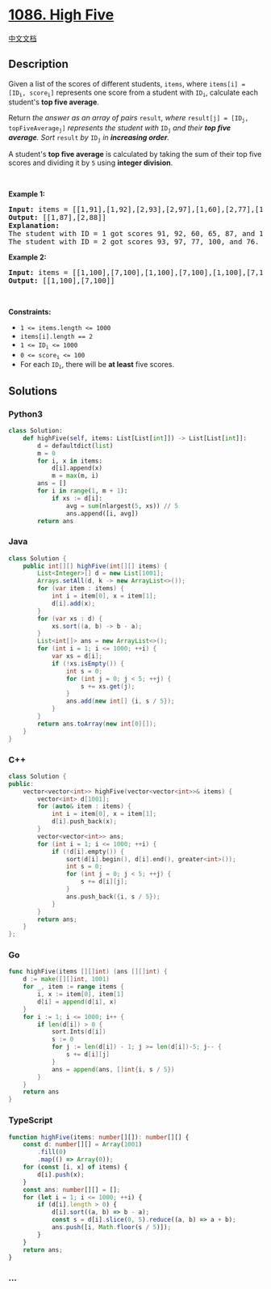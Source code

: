# [1086. High Five](https://leetcode.com/problems/high-five)

[中文文档](/solution/1000-1099/1086.High%20Five/README.md)

## Description

<p>Given a list of the scores of different students, <code>items</code>, where <code>items[i] = [ID<sub>i</sub>, score<sub>i</sub>]</code> represents one score from a student with <code>ID<sub>i</sub></code>, calculate each student&#39;s <strong>top five average</strong>.</p>

<p>Return <em>the answer as an array of pairs </em><code>result</code><em>, where </em><code>result[j] = [ID<sub>j</sub>, topFiveAverage<sub>j</sub>]</code><em> represents the student with </em><code>ID<sub>j</sub></code><em> and their <strong>top five average</strong>. Sort </em><code>result</code><em> by </em><code>ID<sub>j</sub></code><em> in <strong>increasing order</strong>.</em></p>

<p>A student&#39;s <strong>top five average</strong> is calculated by taking the sum of their top five scores and dividing it by <code>5</code> using <strong>integer division</strong>.</p>

<p>&nbsp;</p>
<p><strong class="example">Example 1:</strong></p>

<pre>
<strong>Input:</strong> items = [[1,91],[1,92],[2,93],[2,97],[1,60],[2,77],[1,65],[1,87],[1,100],[2,100],[2,76]]
<strong>Output:</strong> [[1,87],[2,88]]
<strong>Explanation: </strong>
The student with ID = 1 got scores 91, 92, 60, 65, 87, and 100. Their top five average is (100 + 92 + 91 + 87 + 65) / 5 = 87.
The student with ID = 2 got scores 93, 97, 77, 100, and 76. Their top five average is (100 + 97 + 93 + 77 + 76) / 5 = 88.6, but with integer division their average converts to 88.
</pre>

<p><strong class="example">Example 2:</strong></p>

<pre>
<strong>Input:</strong> items = [[1,100],[7,100],[1,100],[7,100],[1,100],[7,100],[1,100],[7,100],[1,100],[7,100]]
<strong>Output:</strong> [[1,100],[7,100]]
</pre>

<p>&nbsp;</p>
<p><strong>Constraints:</strong></p>

<ul>
	<li><code>1 &lt;= items.length &lt;= 1000</code></li>
	<li><code>items[i].length == 2</code></li>
	<li><code>1 &lt;= ID<sub>i</sub> &lt;= 1000</code></li>
	<li><code>0 &lt;= score<sub>i</sub> &lt;= 100</code></li>
	<li>For each <code>ID<sub>i</sub></code>, there will be <strong>at least</strong> five scores.</li>
</ul>

## Solutions

<!-- tabs:start -->

### **Python3**

```python
class Solution:
    def highFive(self, items: List[List[int]]) -> List[List[int]]:
        d = defaultdict(list)
        m = 0
        for i, x in items:
            d[i].append(x)
            m = max(m, i)
        ans = []
        for i in range(1, m + 1):
            if xs := d[i]:
                avg = sum(nlargest(5, xs)) // 5
                ans.append([i, avg])
        return ans
```

### **Java**

```java
class Solution {
    public int[][] highFive(int[][] items) {
        List<Integer>[] d = new List[1001];
        Arrays.setAll(d, k -> new ArrayList<>());
        for (var item : items) {
            int i = item[0], x = item[1];
            d[i].add(x);
        }
        for (var xs : d) {
            xs.sort((a, b) -> b - a);
        }
        List<int[]> ans = new ArrayList<>();
        for (int i = 1; i <= 1000; ++i) {
            var xs = d[i];
            if (!xs.isEmpty()) {
                int s = 0;
                for (int j = 0; j < 5; ++j) {
                    s += xs.get(j);
                }
                ans.add(new int[] {i, s / 5});
            }
        }
        return ans.toArray(new int[0][]);
    }
}
```

### **C++**

```cpp
class Solution {
public:
    vector<vector<int>> highFive(vector<vector<int>>& items) {
        vector<int> d[1001];
        for (auto& item : items) {
            int i = item[0], x = item[1];
            d[i].push_back(x);
        }
        vector<vector<int>> ans;
        for (int i = 1; i <= 1000; ++i) {
            if (!d[i].empty()) {
                sort(d[i].begin(), d[i].end(), greater<int>());
                int s = 0;
                for (int j = 0; j < 5; ++j) {
                    s += d[i][j];
                }
                ans.push_back({i, s / 5});
            }
        }
        return ans;
    }
};
```

### **Go**

```go
func highFive(items [][]int) (ans [][]int) {
	d := make([][]int, 1001)
	for _, item := range items {
		i, x := item[0], item[1]
		d[i] = append(d[i], x)
	}
	for i := 1; i <= 1000; i++ {
		if len(d[i]) > 0 {
			sort.Ints(d[i])
			s := 0
			for j := len(d[i]) - 1; j >= len(d[i])-5; j-- {
				s += d[i][j]
			}
			ans = append(ans, []int{i, s / 5})
		}
	}
	return ans
}
```

### **TypeScript**

```ts
function highFive(items: number[][]): number[][] {
    const d: number[][] = Array(1001)
        .fill(0)
        .map(() => Array(0));
    for (const [i, x] of items) {
        d[i].push(x);
    }
    const ans: number[][] = [];
    for (let i = 1; i <= 1000; ++i) {
        if (d[i].length > 0) {
            d[i].sort((a, b) => b - a);
            const s = d[i].slice(0, 5).reduce((a, b) => a + b);
            ans.push([i, Math.floor(s / 5)]);
        }
    }
    return ans;
}
```

### **...**

```

```

<!-- tabs:end -->
